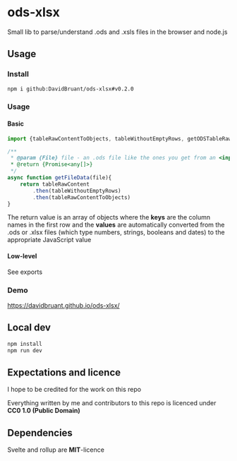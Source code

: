 # ods-xlsx

Small lib to parse/understand .ods and .xsls files in the browser and node.js


## Usage

### Install

```sh
npm i github:DavidBruant/ods-xlsx#v0.2.0
```


### Usage

#### Basic

```js
import {tableRawContentToObjects, tableWithoutEmptyRows, getODSTableRawContent} from 'ods-xlsx'

/**
 * @param {File} file - an .ods file like the ones you get from an <input type=file>
 * @return {Promise<any[]>}
 */ 
async function getFileData(file){
    return tableRawContent
        .then(tableWithoutEmptyRows)
        .then(tableRawContentToObjects)
}
```

The return value is an array of objects where 
the **keys** are the column names in the first row and 
the **values** are automatically converted from the .ods or .xlsx files (which type numbers, strings, booleans and dates) 
to the appropriate JavaScript value


#### Low-level

See exports

### Demo

https://davidbruant.github.io/ods-xlsx/


## Local dev

```sh
npm install
npm run dev
```


## Expectations and licence

I hope to be credited for the work on this repo

Everything written by me and contributors to this repo is licenced under **CC0 1.0 (Public Domain)**


## Dependencies

Svelte and rollup are **MIT**-licence
